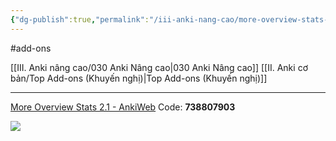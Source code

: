 ```yaml
---
{"dg-publish":true,"permalink":"/iii-anki-nang-cao/more-overview-stats-2-1/","dgPassFrontmatter":true,"noteIcon":""}
---
```


#add-ons 

[[III. Anki nâng cao/030 Anki Nâng cao\|030 Anki Nâng cao]]
[[II. Anki cơ bản/Top Add-ons (Khuyến nghị)\|Top Add-ons (Khuyến nghị)]]
___
[More Overview Stats 2.1 - AnkiWeb](https://ankiweb.net/shared/info/738807903)
Code: **738807903**

![](https://i.imgur.com/zAhOMG4.png)
